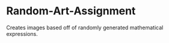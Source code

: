 Random-Art-Assignment
=====================

Creates images based off of randomly generated mathematical expressions.